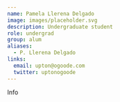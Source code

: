 ```yaml
---
name: Pamela Llerena Delgado
image: images/placeholder.svg
description: Undergraduate student
role: undergrad
group: alum
aliases:
  - P. Llerena Delgado
links:
  email: upton@ogoode.com
  twitter: uptonogoode
---
```


Info
